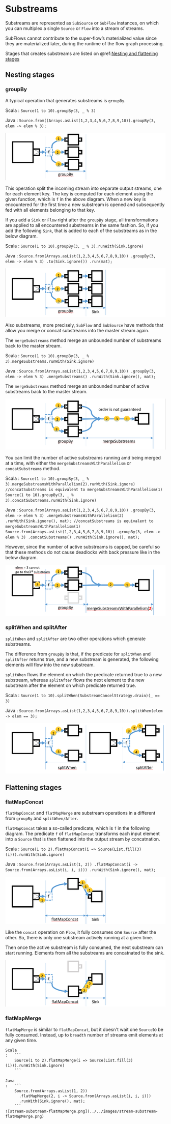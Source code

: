 # Substreams

Substreams are represented as `SubSource` or `SubFlow` instances, on which you can multiplex a single `Source` or `Flow`
into a stream of streams.

SubFlows cannot contribute to the super-flow’s materialized value since they are materialized later,
during the runtime of the flow graph processing.

Stages that creates substreams are listed on @ref:[Nesting and flattening stages](stages-overview.md#nesting-and-flattening-stages)

## Nesting stages

### groupBy

A typical operation that generates substreams is `groupBy`.

Scala
:   ```
    Source(1 to 10).groupBy(3, _ % 3)
    ```

Java
:   ```
    Source.from((Arrays.asList(1,2,3,4,5,6,7,8,9,10)).groupBy(3, elem -> elem % 3);
    ```

![stream-substream-groupBy1.png](../../images/stream-substream-groupBy1.png)

This operation split the incoming stream into separate output
streams, one for each element key. The key is computed for each element
using the given function, which is `f` in the above diagram. When a new key is encountered for the first time
a new substream is opened and subsequently fed with all elements belonging to that key.

If you add a `Sink` or `Flow` right after the `groupBy` stage,
all transformations are applied to all encountered substreams in the same fashion.
So, if you add the following `Sink`, that is added to each of the substreams as in the below diagram.

Scala
:   ```
    Source(1 to 10).groupBy(3, _ % 3).runWith(Sink.ignore)
    ```

Java
:   ```
    Source.from(Arrays.asList(1,2,3,4,5,6,7,8,9,10))
      .groupBy(3, elem -> elem % 3)
      .to(Sink.ignore())
      .run(mat);
    ```

![stream-substream-groupBy2.png](../../images/stream-substream-groupBy2.png)

Also substreams, more precisely, `SubFlow` and `SubSource` have methods that allow you
merge or concat substreams into the master stream again.

The `mergeSubstreams` method merge an unbounded number of substreams back to the master stream.

Scala
:   ```
    Source(1 to 10).groupBy(3, _ % 3).mergeSubstreams.runWith(Sink.ignore)
    ```

Java
:   ```
    Source.from(Arrays.asList(1,2,3,4,5,6,7,8,9,10))
      .groupBy(3, elem -> elem % 3)
      .mergeSubstreams()
      .runWith(Sink.ignore(), mat);
    ```

The `mergeSubstreams` method merge an unbounded number of active substreams back to the master stream.

![stream-substream-groupBy3.png](../../images/stream-substream-groupBy3.png)

You can limit the number of active substreams running amd being merged at a time,
with either the `mergeSubstreamsWithParallelism` or `concatSubstreams` method.

Scala
:   ```
    Source(1 to 10).groupBy(3, _ % 3).mergeSubstreamsWithParallelism(2).runWith(Sink.ignore)
    //concatSubstreams is equivalent to mergeSubstreamsWithParallelism(1)
    Source(1 to 10).groupBy(3, _ % 3).concatSubstreams.runWith(Sink.ignore)
    ```

Java
:   ```
    Source.from(Arrays.asList(1,2,3,4,5,6,7,8,9,10))
      .groupBy(3, elem -> elem % 3)
      .mergeSubstreamsWithParallelism(2)
      .runWith(Sink.ignore(), mat);
    //concatSubstreams is equivalent to mergeSubstreamsWithParallelism(1)
    Source.from(Arrays.asList(1,2,3,4,5,6,7,8,9,10))
      .groupBy(3, elem -> elem % 3)
      .concatSubstreams()
      .runWith(Sink.ignore(), mat);
    ```

However, since the number of active substreams is capped,
be careful so that these methods do not cause deadlocks with back pressure like in the below diagram.

![stream-substream-groupBy4.png](../../images/stream-substream-groupBy4.png)

### splitWhen and splitAfter

`splitWhen` and `splitAfter` are two other operations which generate substreams.

The difference from `groupBy` is that, if the predicate for `splitWhen` and `splitAfter` returns true,
and a new substream is generated, the following elements will flow into the new substream.

`splitWhen` flows the element on which the predicate returned true to a new substream,
 whereas `splitAfter` flows the next element to the new substream after the element on which predicate returned true.

Scala
:   ```
    Source(1 to 10).splitWhen(SubstreamCancelStrategy.drain)(_ == 3)
    ```

Java
:   ```
    Source.from(Arrays.asList(1,2,3,4,5,6,7,8,9,10)).splitWhen(elem -> elem == 3);
    ```

![stream-substream-splitWhen-splitAfter.png](../../images/stream-substream-splitWhen-splitAfter.png)

## Flattening stages

### flatMapConcat

`flatMapConcat` and `flatMapMerge` are substream operations in a different from `groupBy` and `splitWhen/After`.

`flatMapConcat` takes a so-called predicate, which is `f` in the following diagram.
The predicate `f` of `flatMapConcat` transforms each input element into a `Source` that is then flattened
into the output stream by concatnation.

Scala
:   ```
    Source(1 to 2).flatMapConcat(i => Source(List.fill(3)(i))).runWith(Sink.ignore)
    ```

Java
:   ```
    Source.from(Arrays.asList(1, 2))
      .flatMapConcat(i -> Source.from(Arrays.asList(i, i, i)))
      .runWith(Sink.ignore(), mat);
    ```

![stream-substream-flatMapConcat1.png](../../images/stream-substream-flatMapConcat1.png)

Like the `concat` operation on `Flow`, it fully consumes one `Source` after the other.
So, there is only one substream actively running at a given time.

Then once the active substream is fully consumed, the next substream can start running.
Elements from all the substreams are concatnated to the sink.

![stream-substream-flatMapConcat2.png](../../images/stream-substream-flatMapConcat2.png)

### flatMapMerge

`flatMapMerge` is similar to `flatMapConcat`, but it doesn't wait one `Source`to be fully consumed.
 Instead, up to `breadth` number of streams emit elements at any given time.

```
Scala
:   ```
    Source(1 to 2).flatMapMerge(i => Source(List.fill(3)(i))).runWith(Sink.ignore)
    ```

Java
:   ```
    Source.from(Arrays.asList(1, 2))
      .flatMapMerge(2, i -> Source.from(Arrays.asList(i, i, i)))
      .runWith(Sink.ignore(), mat);
    ```
![stream-substream-flatMapMerge.png](../../images/stream-substream-flatMapMerge.png)
